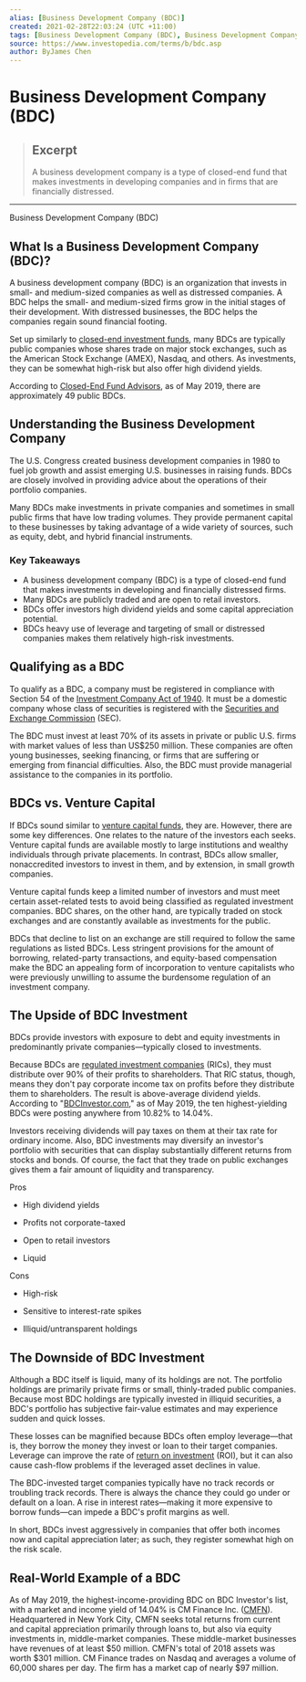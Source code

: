 ```yaml
---
alias: [Business Development Company (BDC)]
created: 2021-02-28T22:03:24 (UTC +11:00)
tags: [Business Development Company (BDC), Business Development Company (BDC)]
source: https://www.investopedia.com/terms/b/bdc.asp
author: ByJames Chen
---
```


# Business Development Company (BDC)

> ## Excerpt
> A business development company is a type of closed-end fund that makes investments in developing companies and in firms that are financially distressed.

---

Business Development Company (BDC)
## What Is a Business Development Company (BDC)?

A business development company (BDC) is an organization that invests in small- and medium-sized companies as well as distressed companies. A BDC helps the small- and medium-sized firms grow in the initial stages of their development. With distressed businesses, the BDC helps the companies regain sound financial footing.

Set up similarly to [closed-end investment funds](https://www.investopedia.com/video/play/closedend-fund/), many BDCs are typically public companies whose shares trade on major stock exchanges, such as the American Stock Exchange (AMEX), Nasdaq, and others. As investments, they can be somewhat high-risk but also offer high dividend yields.

According to [Closed-End Fund Advisors](http://cefdata.com/bdc/), as of May 2019, there are approximately 49 public BDCs.

## Understanding the Business Development Company

The U.S. Congress created business development companies in 1980 to fuel job growth and assist emerging U.S. businesses in raising funds. BDCs are closely involved in providing advice about the operations of their portfolio companies.

Many BDCs make investments in private companies and sometimes in small public firms that have low trading volumes. They provide permanent capital to these businesses by taking advantage of a wide variety of sources, such as equity, debt, and hybrid financial instruments.

### Key Takeaways

-   A business development company (BDC) is a type of closed-end fund that makes investments in developing and financially distressed firms. 
-   Many BDCs are publicly traded and are open to retail investors.
-   BDCs offer investors high dividend yields and some capital appreciation potential.
-   BDCs heavy use of leverage and targeting of small or distressed companies makes them relatively high-risk investments.

## Qualifying as a BDC

To qualify as a BDC, a company must be registered in compliance with Section 54 of the [Investment Company Act of 1940](https://www.investopedia.com/terms/i/investmentcompanyact.asp). It must be a domestic company whose class of securities is registered with the [Securities and Exchange Commission](https://www.investopedia.com/terms/s/sec.asp) (SEC).

The BDC must invest at least 70% of its assets in private or public U.S. firms with market values of less than US$250 million. These companies are often young businesses, seeking financing, or firms that are suffering or emerging from financial difficulties. Also, the BDC must provide managerial assistance to the companies in its portfolio.

## BDCs vs. Venture Capital

If BDCs sound similar to [venture capital funds](https://www.investopedia.com/terms/v/vcfund.asp), they are. However, there are some key differences. One relates to the nature of the investors each seeks. Venture capital funds are available mostly to large institutions and wealthy individuals through private placements. In contrast, BDCs allow smaller, nonaccredited investors to invest in them, and by extension, in small growth companies.

Venture capital funds keep a limited number of investors and must meet certain asset-related tests to avoid being classified as regulated investment companies. BDC shares, on the other hand, are typically traded on stock exchanges and are constantly available as investments for the public.

BDCs that decline to list on an exchange are still required to follow the same regulations as listed BDCs. Less stringent provisions for the amount of borrowing, related-party transactions, and equity-based compensation make the BDC an appealing form of incorporation to venture capitalists who were previously unwilling to assume the burdensome regulation of an investment company.

## The Upside of BDC Investment

BDCs provide investors with exposure to debt and equity investments in predominantly private companies—typically closed to investments.

Because BDCs are [regulated investment companies](https://www.investopedia.com/terms/r/ric.asp) (RICs), they must distribute over 90% of their profits to shareholders. That RIC status, though, means they don't pay corporate income tax on profits before they distribute them to shareholders. The result is above-average dividend yields. According to "[BDCInvestor.com](https://www.bdcinvestor.com/business-development-company-list/)," as of May 2019, the ten highest-yielding BDCs were posting anywhere from 10.82% to 14.04%.

Investors receiving dividends will pay taxes on them at their tax rate for ordinary income. Also, BDC investments may diversify an investor's portfolio with securities that can display substantially different returns from stocks and bonds. Of course, the fact that they trade on public exchanges gives them a fair amount of liquidity and transparency.

Pros

-   High dividend yields
    
-   Profits not corporate-taxed
    
-   Open to retail investors
    
-   Liquid
    

Cons

-   High-risk
    
-   Sensitive to interest-rate spikes
    
-   Illiquid/untransparent holdings
    

## The Downside of BDC Investment

Although a BDC itself is liquid, many of its holdings are not. The portfolio holdings are primarily private firms or small, thinly-traded public companies. Because most BDC holdings are typically invested in illiquid securities, a BDC's portfolio has subjective fair-value estimates and may experience sudden and quick losses.

These losses can be magnified because BDCs often employ leverage—that is, they borrow the money they invest or loan to their target companies. Leverage can improve the rate of [return on investment](https://www.investopedia.com/terms/r/returnoninvestment.asp) (ROI), but it can also cause cash-flow problems if the leveraged asset declines in value.

The BDC-invested target companies typically have no track records or troubling track records. There is always the chance they could go under or default on a loan. A rise in interest rates—making it more expensive to borrow funds—can impede a BDC's profit margins as well.

In short, BDCs invest aggressively in companies that offer both incomes now and capital appreciation later; as such, they register somewhat high on the risk scale.

## Real-World Example of a BDC

As of May 2019, the highest-income-providing BDC on BDC Investor's list, with a market and income yield of 14.04% is CM Finance Inc. ([CMFN](https://www.investopedia.com/markets/quote?tvwidgetsymbol=cmfn)). Headquartered in New York City, CMFN seeks total returns from current and capital appreciation primarily through loans to, but also via equity investments in, middle-market companies. These middle-market businesses have revenues of at least $50 million. CMFN's total of 2018 assets was worth $301 million. CM Finance trades on Nasdaq and averages a volume of 60,000 shares per day. The firm has a market cap of nearly $97 million.
